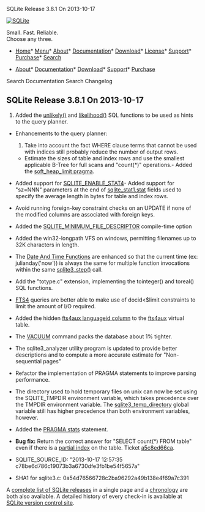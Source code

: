




SQLite Release 3\.8\.1 On 2013\-10\-17




[![SQLite](../images/sqlite370_banner.gif)](../index.html)


Small. Fast. Reliable.  
Choose any three.


* [Home](../index.html)* [Menu](javascript:void(0))* [About](../about.html)* [Documentation](../docs.html)* [Download](../download.html)* [License](../copyright.html)* [Support](../support.html)* [Purchase](../prosupport.html)* [Search](javascript:void(0))




* [About](../about.html)* [Documentation](../docs.html)* [Download](../download.html)* [Support](../support.html)* [Purchase](../prosupport.html)






Search Documentation
Search Changelog







## SQLite Release 3\.8\.1 On 2013\-10\-17

1. Added the [unlikely()](../lang_corefunc.html#unlikely) and [likelihood()](../lang_corefunc.html#likelihood) SQL functions to be used
 as hints to the query planner.
- Enhancements to the query planner:
	1. Take into account the fact WHERE clause terms that cannot be used with indices
	 still probably reduce the number of output rows.
	 - Estimate the sizes of table and index rows and use the smallest applicable B\-Tree
	 for full scans and "count(\*)" operations.- Added the [soft\_heap\_limit pragma](../pragma.html#pragma_soft_heap_limit).
- Added support for [SQLITE\_ENABLE\_STAT4](../compile.html#enable_stat4)- Added support for "sz\=NNN" parameters at the end of
 [sqlite\_stat1\.stat](../fileformat2.html#stat1tab) fields
 used to specify the average length in bytes for table and index rows.
- Avoid running foreign\-key constraint checks on an UPDATE if none of the
 modified columns are associated with foreign keys.
- Added the [SQLITE\_MINIMUM\_FILE\_DESCRIPTOR](../compile.html#minimum_file_descriptor) compile\-time option
- Added the win32\-longpath VFS on windows, permitting filenames up to 32K
 characters in length.
- The [Date And Time Functions](../lang_datefunc.html) are enhanced so that the current time
 (ex: julianday('now')) is always the same for multiple function invocations
 within the same [sqlite3\_step()](../c3ref/step.html) call.
- Add the "totype.c" extension, implementing the tointeger() and toreal()
 SQL functions.
- [FTS4](../fts3.html#fts4) queries are better able to make use of docid\<$limit constraints to
 limit the amount of I/O required.
- Added the hidden [fts4aux languageid column](../fts3.html#f4alid) to the [fts4aux](../fts3.html#fts4aux) virtual table.
- The [VACUUM](../lang_vacuum.html) command packs the database about 1% tighter.
- The sqlite3\_analyzer utility program is updated to provide better descriptions
 and to compute a more accurate estimate for "Non\-sequential pages"
- Refactor the implementation of PRAGMA statements to improve parsing performance.
- The directory used to hold temporary files on unix can now be set using
 the SQLITE\_TMPDIR environment variable, which takes precedence over the
 TMPDIR environment variable. The [sqlite3\_temp\_directory](../c3ref/temp_directory.html) global variable
 still has higher precedence than both environment variables, however.
- Added the [PRAGMA stats](../pragma.html#pragma_stats) statement.
- **Bug fix:** Return the correct answer for "SELECT count(\*) FROM table" even if
 there is a [partial index](../partialindex.html) on the table. Ticket
 [a5c8ed66ca](https://www.sqlite.org/src/info/a5c8ed66ca).

- SQLITE\_SOURCE\_ID:
 "2013\-10\-17 12:57:35 c78be6d786c19073b3a6730dfe3fb1be54f5657a"
- SHA1 for sqlite3\.c: 0a54d76566728c2ba96292a49b138e4f69a7c391



A [complete list of SQLite releases](../changes.html)
 in a single page and a [chronology](../chronology.html) are both also available.
 A detailed history of every
 check\-in is available at
 [SQLite version control site](https://www.sqlite.org/src/timeline).



